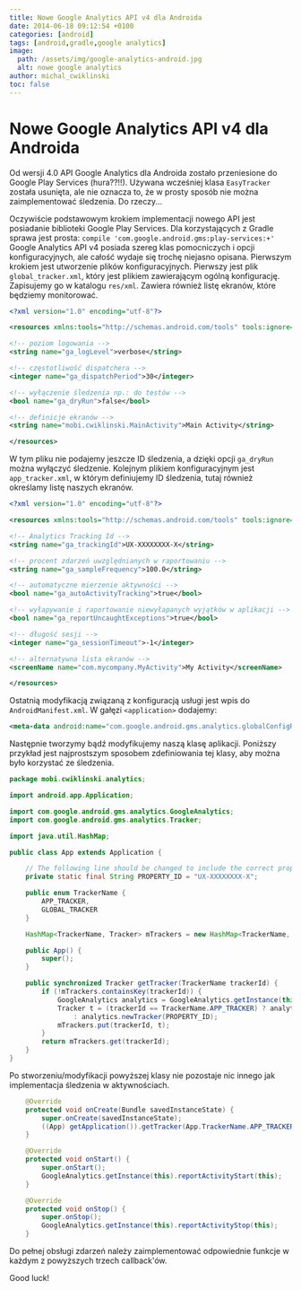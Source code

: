 ```yaml
---
title: Nowe Google Analytics API v4 dla Androida
date: 2014-06-18 09:12:54 +0100
categories: [android]
tags: [android,gradle,google analytics]
image:
  path: /assets/img/google-analytics-android.jpg
  alt: nowe google analytics
author: michal_cwiklinski
toc: false
---
```


# Nowe Google Analytics API v4 dla Androida

Od wersji 4.0 API Google Analytics dla Androida zostało przeniesione do Google Play Services (hura??!!). Używana wcześniej klasa `EasyTracker` została usunięta, ale nie oznacza to, że w prosty sposób nie można zaimplementować śledzenia. Do rzeczy...

Oczywiście podstawowym krokiem implementacji nowego API jest posiadanie biblioteki Google Play Services. Dla korzystających z Gradle sprawa jest prosta: `compile 'com.google.android.gms:play-services:+'` Google Analytics API v4 posiada szereg klas pomocniczych i opcji konfiguracyjnych, ale całość wydaje się trochę niejasno opisana. Pierwszym krokiem jest utworzenie plików konfiguracyjnych. Pierwszy jest plik `global_tracker.xml`, który jest plikiem zawierającym ogólną konfigurację. Zapisujemy go w katalogu `res/xml`. Zawiera również listę ekranów, które będziemy monitorować.
```xml
<?xml version="1.0" encoding="utf-8"?>

<resources xmlns:tools="http://schemas.android.com/tools" tools:ignore="TypographyDashes">

<!-- poziom logowania -->
<string name="ga_logLevel">verbose</string>

<!-- częstotliwość dispatchera -->
<integer name="ga_dispatchPeriod">30</integer>

<!-- wyłączenie śledzenia np.: do testów -->
<bool name="ga_dryRun">false</bool>

<!-- definicje ekranów -->
<string name="mobi.cwiklinski.MainActivity">Main Activity</string>

</resources>
```

  W tym pliku nie podajemy jeszcze ID śledzenia, a dzięki opcji `ga_dryRun` można wyłączyć śledzenie. Kolejnym plikiem konfiguracyjnym jest `app_tracker.xml`, w którym definiujemy ID śledzenia, tutaj również określamy listę naszych ekranów.
```xml
<?xml version="1.0" encoding="utf-8"?>

<resources xmlns:tools="http://schemas.android.com/tools" tools:ignore="TypographyDashes">

<!-- Analytics Tracking Id -->
<string name="ga_trackingId">UX-XXXXXXXX-X</string>

<!-- procent zdarzeń uwzględnianych w raportowaniu -->
<string name="ga_sampleFrequency">100.0</string>

<!-- automatyczne mierzenie aktywności -->
<bool name="ga_autoActivityTracking">true</bool>

<!-- wyłapywanie i raportowanie niewyłapanych wyjątków w aplikacji -->
<bool name="ga_reportUncaughtExceptions">true</bool>

<!-- długość sesji -->
<integer name="ga_sessionTimeout">-1</integer>

<!-- alternatywna lista ekranów -->
<screenName name="com.mycompany.MyActivity">My Activity</screenName>

</resources>
```

Ostatnią modyfikacją związaną z konfiguracją usługi jest wpis do `AndroidManifest.xml`. W gałęzi `<application>` dodajemy:
```xml
<meta-data android:name="com.google.android.gms.analytics.globalConfigResource" android:resource="@xml/global_tracker" />
```

Następnie tworzymy bądź modyfikujemy naszą klasę aplikacji. Poniższy przykład jest najprostszym sposobem zdefiniowania tej klasy, aby można było korzystać ze śledzenia.
```java
package mobi.cwiklinski.analytics;

import android.app.Application;

import com.google.android.gms.analytics.GoogleAnalytics;
import com.google.android.gms.analytics.Tracker;

import java.util.HashMap;

public class App extends Application {

    // The following line should be changed to include the correct property id.
    private static final String PROPERTY_ID = "UX-XXXXXXXX-X";

    public enum TrackerName {
        APP_TRACKER,
        GLOBAL_TRACKER
    }

    HashMap<TrackerName, Tracker> mTrackers = new HashMap<TrackerName, Tracker>();

    public App() {
        super();
    }

    public synchronized Tracker getTracker(TrackerName trackerId) {
        if (!mTrackers.containsKey(trackerId)) {
            GoogleAnalytics analytics = GoogleAnalytics.getInstance(this);
            Tracker t = (trackerId == TrackerName.APP_TRACKER) ? analytics.newTracker(R.xml.app_tracker)
                : analytics.newTracker(PROPERTY_ID);
            mTrackers.put(trackerId, t);
        }
        return mTrackers.get(trackerId);
    }
}
```
Po stworzeniu/modyfikacji powyższej klasy nie pozostaje nic innego jak implementacja śledzenia w aktywnościach.
```java
    @Override
    protected void onCreate(Bundle savedInstanceState) {
        super.onCreate(savedInstanceState);
        ((App) getApplication()).getTracker(App.TrackerName.APP_TRACKER);
    }

    @Override
    protected void onStart() {
        super.onStart();
        GoogleAnalytics.getInstance(this).reportActivityStart(this);
    }

    @Override
    protected void onStop() {
        super.onStop();
        GoogleAnalytics.getInstance(this).reportActivityStop(this);
    }
```

Do pełnej obsługi zdarzeń należy zaimplementować odpowiednie funkcje w każdym z powyższych trzech callback'ów. 

Good luck!